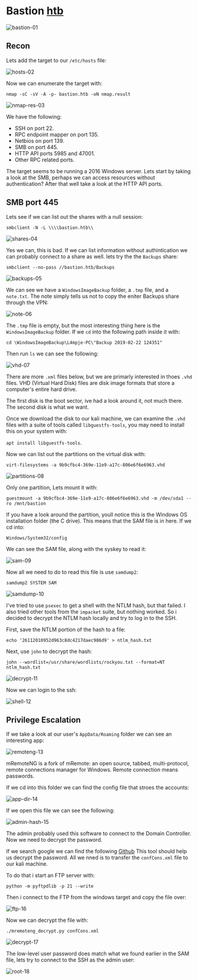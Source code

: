 # Bastion [htb](https://app.hackthebox.com/machines/Bastion)
![bastion-01](https://github.com/DanielIsaev/CTFs/blob/main/HackTheBox/Bastion/img/bastion-01.png)


## Recon

Lets add the target to our `/etc/hosts` file:

![hosts-02](https://github.com/DanielIsaev/CTFs/blob/main/HackTheBox/Bastion/img/hosts-02.png)


Now we can enumerate the target with:

`nmap -sC -sV -A -p- bastion.htb -oN nmap.result`

![nmap-res-03](https://github.com/DanielIsaev/CTFs/blob/main/HackTheBox/Bastion/img/nmap-res-03.png)

We have the following:

+ SSH on port 22. 
+ RPC endpoint mapper on port 135.
+ Netbios on port 139. 
+ SMB on port 445. 
+ HTTP API ports 5985 and 47001. 
+ Other RPC related ports. 

The target seems to be running a 2016 Windows server. Lets start by taking a look at the SMB, perhaps we
can access resources without authentication? After that well take a look at the HTTP API ports. 


## SMB port 445

Lets see if we can list out the shares with a null session:

`smbclient -N -L \\\\bastion.htb\\`

![shares-04](https://github.com/DanielIsaev/CTFs/blob/main/HackTheBox/Bastion/img/shares-04.png)

Yes we can, this is bad. If we can list information without authintication we can probably connect 
to a share as well. lets try the the `Backups` share:

`smbclient --no-pass //bastion.htb/Backups`

![backups-05](https://github.com/DanielIsaev/CTFs/blob/main/HackTheBox/Bastion/img/backups-05.png)

We can see we have a `WindowsImageBackup` folder, a `.tmp` file, and a `note.txt`.
The note simply tells us not to copy the eniter Backups share through the VPN:

![note-06](https://github.com/DanielIsaev/CTFs/blob/main/HackTheBox/Bastion/img/note-06.png)

The `.tmp` file is empty, but the most interesting thing here is the `WindowsImageBackup` folder. 
If we `cd` into the following path inside it with: 

`cd \WindowsImageBackup\L4mpje-PC\"Backup 2019-02-22 124351"`

Then run `ls` we can see the following:

![vhd-07](https://github.com/DanielIsaev/CTFs/blob/main/HackTheBox/Bastion/img/vhd-07.png)

There are more `.xml` files below, but we are primarly interested in thoes `.vhd` files. 
VHD (Virtual Hard Disk) files are disk image formats that store a computer's entire hard drive.

The first disk is the boot sector, ive had a look around it, not much there. The second disk is what we want. 

Once we download the disk to our kali machine, we can examine the `.vhd` files with a 
suite of tools called `libguestfs-tools`, you may need to install this on your system with:

`apt install libguestfs-tools`.

Now we can list out the partitions on the virtual disk with:

`virt-filesystems -a 9b9cfbc4-369e-11e9-a17c-806e6f6e6963.vhd`

![partitions-08](https://github.com/DanielIsaev/CTFs/blob/main/HackTheBox/Bastion/img/partitions-08.png)


Only one partition, Lets mount it with:

`guestmount -a 9b9cfbc4-369e-11e9-a17c-806e6f6e6963.vhd -m /dev/sda1 --ro /mnt/bastion`

If you have a look around the partition, youll notice this is the Windows OS installation folder (the C drive).
This means that the SAM file is in here. If we cd into:

`Windows/System32/config`

We can see the SAM file, along with the syskey to read it: 

![sam-09](https://github.com/DanielIsaev/CTFs/blob/main/HackTheBox/Bastion/img/sam-09.png)

Now all we need to do to read this file is use `samdump2`:

`samdump2 SYSTEM SAM`

![samdump-10](https://github.com/DanielIsaev/CTFs/blob/main/HackTheBox/Bastion/img/samdump-10.png)

I've tried to use `psexec` to get a shell with the NTLM hash, but that failed. I also tried other tools from the `impacket` suite, but nothing worked. So i decided to decrypt the NTLM hash locally and try to log in to the SSH. 

First, save the NTLM portion of the hash to a file: 

`echo '26112010952d963c8dc4217daec986d9' > ntlm_hash.txt`

Next, use `john` to decrypt the hash:

`john --wordlist=/usr/share/wordlists/rockyou.txt --format=NT ntlm_hash.txt`

![decrypt-11](https://github.com/DanielIsaev/CTFs/blob/main/HackTheBox/Bastion/img/decrypt-11.png)

Now we can login to the ssh:

![shell-12](https://github.com/DanielIsaev/CTFs/blob/main/HackTheBox/Bastion/img/shell-12.png)

## Privilege Escalation


If we take a look at our user's `AppData/Roaming` folder we can see an interesting app:

![remoteng-13](https://github.com/DanielIsaev/CTFs/blob/main/HackTheBox/Bastion/img/remoteng-13.png)

mRemoteNG is a fork of mRemote: an open source, tabbed, multi-protocol, remote connections manager for Windows. Remote connection means passwords.


If we cd into this folder we can find the config file that stroes the accounts:

![app-dir-14](https://github.com/DanielIsaev/CTFs/blob/main/HackTheBox/Bastion/img/app-dir-14.png)

If we open this file we can see the following:

![admin-hash-15](https://github.com/DanielIsaev/CTFs/blob/main/HackTheBox/Bastion/img/admin-hash-15.png)

The admin probably used this software to connect to the Domain Controller. Now we need to decrypt the 
password. 

If we search google we can find the following [Github](https://github.com/gquere/mRemoteNG_password_decrypt) This tool should help us decrypt the password. All we nned is to transfer the `confCons.xml` file to our kali machine. 

To do that i start an FTP server with:

`python -m pyftpdlib -p 21 --write`

Then i connect to the FTP from the windows target and copy the file over:

![ftp-16](https://github.com/DanielIsaev/CTFs/blob/main/HackTheBox/Bastion/img/ftp-16.png)


Now we can decrypt the file with:

`./mremoteng_decrypt.py confCons.xml`

![decrypt-17](https://github.com/DanielIsaev/CTFs/blob/main/HackTheBox/Bastion/img/decrypt-17.png)


The low-level user password does match what we found earlier in the SAM file, lets try to connect to the 
SSH as the admin user: 

![root-18](https://github.com/DanielIsaev/CTFs/blob/main/HackTheBox/Bastion/img/root-18.png)
